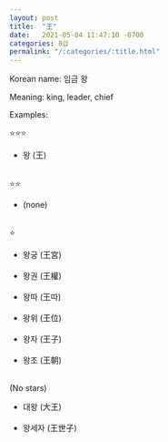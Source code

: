```yaml
---
layout: post
title:  "王"
date:   2021-05-04 11:47:10 -0700
categories: 8급
permalink: "/:categories/:title.html"
---
```


Korean name: 임금 왕

Meaning: king, leader, chief

Examples:

⭐⭐⭐
* 왕 (王) <br><br>


⭐⭐
* (none) <br><br>

⭐
* 왕궁 (王宮) <br><br>
* 왕권 (王權) <br><br>
* 왕따 (王따) <br><br>
* 왕위 (王位) <br><br>
* 왕자 (王子) <br><br>
* 왕조 (王朝) <br><br>

(No stars)
* 대왕 (大王) <br><br>
* 왕세자 (王世子) <br><br>